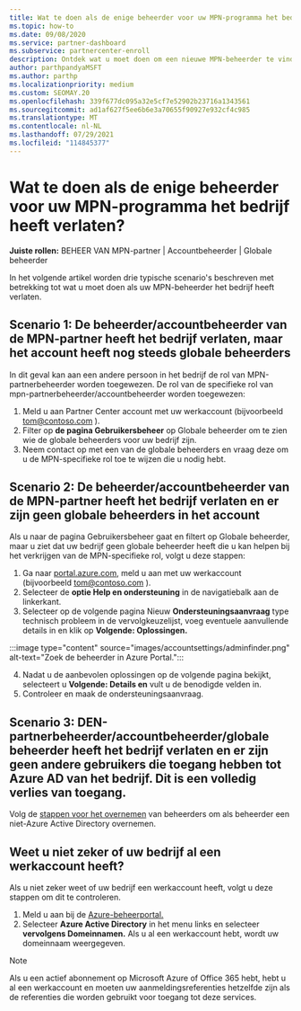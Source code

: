 ```yaml
---
title: Wat te doen als de enige beheerder voor uw MPN-programma het bedrijf heeft verlaten?
ms.topic: how-to
ms.date: 09/08/2020
ms.service: partner-dashboard
ms.subservice: partnercenter-enroll
description: Ontdek wat u moet doen om een nieuwe MPN-beheerder te vinden of hulp te krijgen van de globale beheerder van uw bedrijf. Meer informatie over het toevoegen van een nieuwe Partner Center globale beheerder.
author: parthpandyaMSFT
ms.author: parthp
ms.localizationpriority: medium
ms.custom: SEOMAY.20
ms.openlocfilehash: 339f677dc095a32e5cf7e52902b23716a1343561
ms.sourcegitcommit: ad1af627f5ee6b6e3a70655f90927e932cf4c985
ms.translationtype: MT
ms.contentlocale: nl-NL
ms.lasthandoff: 07/29/2021
ms.locfileid: "114845377"
---
```

# <a name="what-to-do-if-the-only-admin-for-your-mpn-program-has-left-the-company"></a>Wat te doen als de enige beheerder voor uw MPN-programma het bedrijf heeft verlaten?

**Juiste rollen:** BEHEER VAN MPN-partner | Accountbeheerder | Globale beheerder

In het volgende artikel worden drie typische scenario's beschreven met betrekking tot wat u moet doen als uw MPN-beheerder het bedrijf heeft verlaten.

## <a name="scenario-1-mpn-partner-adminaccount-admin-has-left-the-company-but-there-are-still-global-admins-in-the-account"></a>Scenario 1: De beheerder/accountbeheerder van de MPN-partner heeft het bedrijf verlaten, maar het account heeft nog steeds globale beheerders

In dit geval kan aan een andere persoon in het bedrijf de rol van MPN-partnerbeheerder worden toegewezen. De rol van de specifieke rol van mpn-partnerbeheerder/accountbeheerder worden toegewezen:

1. Meld u aan Partner Center account met uw werkaccount (bijvoorbeeld tom@contoso.com ).
1. Filter op **de pagina Gebruikersbeheer** op Globale beheerder om te zien wie de globale beheerders voor uw bedrijf zijn. 
1. Neem contact op met een van de globale beheerders en vraag deze om u de MPN-specifieke rol toe te wijzen die u nodig hebt. 

## <a name="scenario-2-mpn-partner-adminaccount-admin-has-left-the-company-and-there-are-no-global-admins-in-the-account"></a>Scenario 2: De beheerder/accountbeheerder van de MPN-partner heeft het bedrijf verlaten en er zijn geen globale beheerders in het account 

Als u naar  de pagina Gebruikersbeheer gaat en filtert op Globale beheerder, maar u ziet dat uw bedrijf geen globale beheerder heeft die u kan helpen bij het verkrijgen van de MPN-specifieke rol, volgt u deze stappen:

1. Ga naar [portal.azure.com](https://ms.portal.azure.com/), meld u aan met uw werkaccount (bijvoorbeeld tom@contoso.com ). 
1. Selecteer de **optie Help en ondersteuning** in de navigatiebalk aan de linkerkant.
1. Selecteer op de volgende pagina Nieuw  **Ondersteuningsaanvraag** type technisch probleem in de vervolgkeuzelijst, voeg eventuele aanvullende details in en klik op **Volgende: Oplossingen.**

:::image type="content" source="images/accountsettings/adminfinder.png" alt-text="Zoek de beheerder in Azure Portal.":::

4. Nadat u de aanbevolen oplossingen op de volgende pagina bekijkt, selecteert u **Volgende: Details en** vult u de benodigde velden in.
1. Controleer en maak de ondersteuningsaanvraag.


## <a name="scenario-3-mpn-partner-adminaccount-adminglobal-admin-has-left-the-company-and-there-are-no-other-users-who-can-access-the-companys-azure-ad-this-is-a-complete-loss-of-access"></a>Scenario 3: DEN-partnerbeheerder/accountbeheerder/globale beheerder heeft het bedrijf verlaten en er zijn geen andere gebruikers die toegang hebben tot Azure AD van het bedrijf. Dit is een volledig verlies van toegang.

Volg de [stappen voor het overnemen](/azure/active-directory/users-groups-roles/domains-admin-takeover#internal-admin-takeover) van beheerders om als beheerder een niet-Azure Active Directory overnemen.

## <a name="not-sure-if-your-company-already-has-a-work-account"></a>Weet u niet zeker of uw bedrijf al een werkaccount heeft?

Als u niet zeker weet of uw bedrijf een werkaccount heeft, volgt u deze stappen om dit te controleren.

1. Meld u aan bij de [Azure-beheerportal.](https://ms.portal.azure.com)
2. Selecteer **Azure Active Directory** in het menu links en selecteer **vervolgens Domeinnamen.**
Als u al een werkaccount hebt, wordt uw domeinnaam weergegeven.

>[!Note]
>Als u een actief abonnement op Microsoft Azure of Office 365 hebt, hebt u al een werkaccount en moeten uw aanmeldingsreferenties hetzelfde zijn als de referenties die worden gebruikt voor toegang tot deze services.
